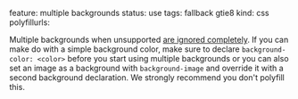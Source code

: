 feature: multiple backgrounds
status: use
tags: fallback gtie8
kind: css
polyfillurls:

Multiple backgrounds when unsupported [are ignored completely](http://snook.ca/archives/html_and_css/multiple-bg-css-gradients). If you can make do with a simple background color, make sure to declare `background-color: <color>` before you start using multiple backgrounds or you can also set an image as a background with `background-image` and override it with a second  background declaration. We strongly recommend you don't polyfill this.

